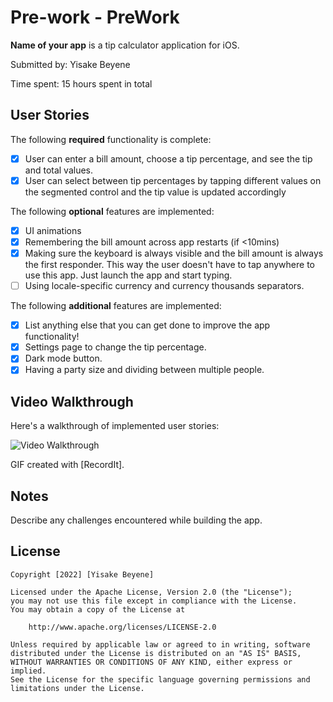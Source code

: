 # Pre-work - PreWork

**Name of your app** is a tip calculator application for iOS.

Submitted by: Yisake Beyene

Time spent: 15 hours spent in total

## User Stories

The following **required** functionality is complete:

* [x] User can enter a bill amount, choose a tip percentage, and see the tip and total values.
* [x] User can select between tip percentages by tapping different values on the segmented control and the tip value is updated accordingly

The following **optional** features are implemented:

* [x] UI animations
* [x] Remembering the bill amount across app restarts (if <10mins)
* [x] Making sure the keyboard is always visible and the bill amount is always the first responder. This way the user doesn't have to tap anywhere to use this app. Just launch the app and start typing.
* [ ] Using locale-specific currency and currency thousands separators.

The following **additional** features are implemented:

- [x] List anything else that you can get done to improve the app functionality!
- [x] Settings page to change the tip percentage.
- [x] Dark mode button.
- [x] Having a party size and dividing between multiple people. 

## Video Walkthrough

Here's a walkthrough of implemented user stories:

<img src='http://g.recordit.co/6Gj00mbK6t.gif' title='Video Walkthrough' width='' alt='Video Walkthrough' />

GIF created with [RecordIt].

## Notes

Describe any challenges encountered while building the app.

## License

    Copyright [2022] [Yisake Beyene]

    Licensed under the Apache License, Version 2.0 (the "License");
    you may not use this file except in compliance with the License.
    You may obtain a copy of the License at

        http://www.apache.org/licenses/LICENSE-2.0

    Unless required by applicable law or agreed to in writing, software
    distributed under the License is distributed on an "AS IS" BASIS,
    WITHOUT WARRANTIES OR CONDITIONS OF ANY KIND, either express or implied.
    See the License for the specific language governing permissions and
    limitations under the License.
